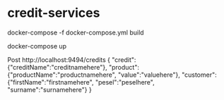 # credit-services

docker-compose -f docker-compose.yml build


docker-compose up


Post http://localhost:9494/credits
{
        "credit":{"creditName":"creditnamehere"}, 
        "product":{"productName":"productnamehere", "value":"valuehere"},
        "customer":{"firstName":"firstnamehere", "pesel":"peselhere", "surname":"surnamehere"}
}
